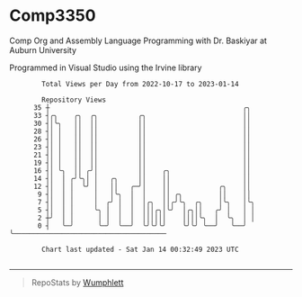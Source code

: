 # Comp3350
Comp Org and Assembly Language Programming with Dr. Baskiyar at Auburn University

Programmed in Visual Studio using the Irvine library

```
        Total Views per Day from 2022-10-17 to 2023-01-14

        Repository Views
      35 ┼                                                ╭╮
      33 ┤╭╮    ╭╮  ╭╮          ╭╮                        ││
      30 ┤│╰╮   ││  ││          ││                        ││
      28 ┤│ │   ││  ││          ││                        ││
      26 ┤│ │   ││  ││          ││                        ││
      23 ┤│ │   ││  ││          ││                        ││
      21 ┤│ │   ││  ││          ││                        ││
      19 ┤│ │   ││  ││          ││                        ││
      16 ┤│ ╰╮  ││ ╭╯│          ││    ╭╮                  ││
      14 ┤│  │ ╭╯╰╮│ │   ╭╮     ││    ││                  ││
      12 ┤│  │ │  ╰╯ │   ││   ╭─╯│    ││            ╭╮    ││
       9 ┤│  │ │     │   │╰╮  │  │    ││ ╭╮         ││    ││
       7 ┤│  │ │     │  ╭╯ │  │  │╭╮  ││╭╯╰╮  ╭╮    │╰╮   │╰╮
       5 ┤│  │ │     ╰╮ │  │  │  │││╭╮│╰╯  │╭╮││   ╭╯ │   │ │
       2 ┼╯  │ │      │ │  │  │  ││││││    ││││╰╮  │  ╰╮  │ │
       0 ┤   ╰─╯      ╰─╯  ╰──╯  ╰╯╰╯╰╯    ╰╯╰╯ ╰──╯   ╰──╯ ╰──────────────────────────────────────

        Chart last updated - Sat Jan 14 00:32:49 2023 UTC
        
```

---

> RepoStats by [Wumphlett](https://github.com/Wumphlett)

